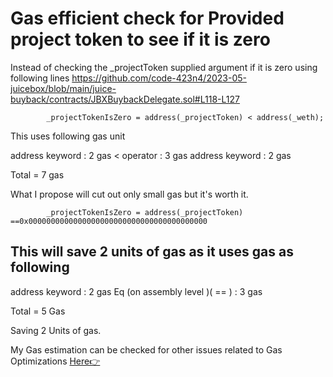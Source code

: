 
# Gas efficient check for Provided project token to see if it is zero
Instead of checking the _projectToken supplied argument if it is zero using following lines
https://github.com/code-423n4/2023-05-juicebox/blob/main/juice-buyback/contracts/JBXBuybackDelegate.sol#L118-L127

```solidity
        _projectTokenIsZero = address(_projectToken) < address(_weth);
```
This uses following gas unit

address keyword :  2 gas 
< operator      :  3 gas
address keyword :  2 gas

Total = 7 gas


What I propose will cut out only small gas but it's worth it.


```solidity
        _projectTokenIsZero = address(_projectToken) ==0x0000000000000000000000000000000000000000
```

## This will save 2 units of gas as it uses gas as following

address keyword                 : 2 gas
Eq (on assembly level )( == )   : 3 gas

Total = 5 Gas

Saving 2 Units of gas.


My Gas estimation can be checked for other issues related to Gas Optimizations [Here👉](https://github.com/umaresso/JuiceBox-Findings/blob/main/GasOptimization-Umar.md)
